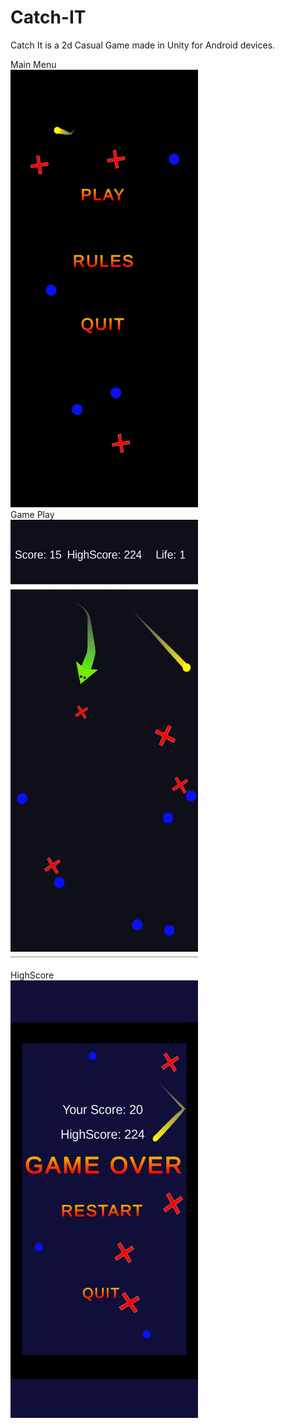 # Catch-IT
Catch It is a 2d Casual Game made in Unity for Android devices.

Main Menu <br>
<img src="Screenshots/Screenshot_2021-04-28-11-49-18-07_e5bf42e22d87c53c348dc6be1b0a5c0c.jpg" width="300" height="700">
<br>
Game Play<br>
<img src = "Screenshots/Screenshot_2021-04-28-11-50-14-61_e5bf42e22d87c53c348dc6be1b0a5c0c.jpg" width = "300" height="700">
<br><br>
HighScore<br>
<img src="Screenshots/Screenshot_2021-04-28-12-03-19-04_e5bf42e22d87c53c348dc6be1b0a5c0c.jpg" width="300" height="700">

